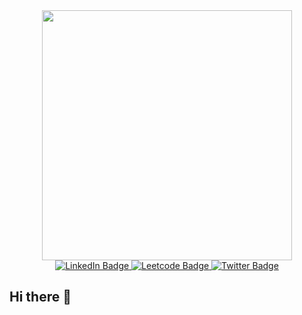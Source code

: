 <div id="header" align="center">
  <img src="https://media2.giphy.com/media/v1.Y2lkPTc5MGI3NjExZnN3aXZlbnl6MnQ1bW9kODF2OXk0aW1mOHVsdDd4M25xNjBuejQ4cCZlcD12MV9pbnRlcm5hbF9naWZfYnlfaWQmY3Q9cw/paTz7UZbPfTZFRYnnB/giphy.gif" width="400"/>
</div>
<div id="badges" align="center" target="_blank">
    <a href="https://www.linkedin.com/in/pallavi-maity/">
      <img src="https://img.shields.io/badge/LinkedIn-blue?style=for-the-badge&logo=linkedin&logoColor=white" alt="LinkedIn Badge"/>
    </a>
  <a href="https://leetcode.com/u/pmaity/" target="_blank">
  <img src="https://img.shields.io/badge/Leetcode-orange?style=for-the-badge&logo=leetcode&logoColor=white" alt="Leetcode Badge"/>
    </a>
  <a href="" target="_blank">
  <img src="https://img.shields.io/badge/Twitter-blue?style=for-the-badge&logo=twitter&logoColor=white" alt="Twitter Badge"/>
     </a>
</div>

## Hi there 👋


<!--
**pmaity7/pmaity7** is a ✨ _special_ ✨ repository because its `README.md` (this file) appears on your GitHub profile.

Here are some ideas to get you started:

- 🔭 I’m currently working on ...
- 🌱 I’m currently learning ...
- 👯 I’m looking to collaborate on ...
- 🤔 I’m looking for help with ...
- 💬 Ask me about ...
- 📫 How to reach me: ...
- 😄 Pronouns: ...
- ⚡ Fun fact: ...
-->
